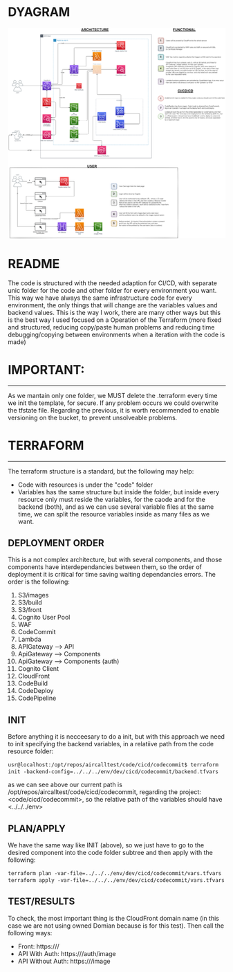 # DYAGRAM
![Alt text](test_dyagram.png?raw=true "Title")
# README
The code is structured with the needed adaption for CI/CD, with separate unic folder for the code and other folder for every environment you want.
This way we have always the same infrastructure code for every environment, the only things that will change are the variables values and backend values.
This is the way I work, there are many other ways but this is the best way I used focused on a Operation of the Terraform (more fixed and structured, 
reducing copy/paste human problems and reducing time debugging/copying between environments when a iteration with the code is made)


# IMPORTANT:
-----------
As we mantain only one folder, we MUST delete the .terraform every time we init the template, for secure. If any problem occurs we could overwrite the tfstate file.
Regarding the previous, it is worth recommended to enable versioning on the bucket, to prevent unsolveable problems.

# TERRAFORM
---------------
The terraform structure is a standard, but the following may help:
* Code with resources is under the "code" folder
* Variables has the same structure but inside the <env> folder, but inside every resource only must reside the variables, for the caode and for the backend (both), and as we       can use several variable files at the same time, we can split the resource variables inside as many files as we want.

DEPLOYMENT ORDER
----------------------
This is a not complex architecture, but with several components, and those components have interdependancies between them, so the order of deployment it is critical 
for time saving waiting dependancies errors. The order is the following:


1. S3/images
2. S3/build
3. S3/front
4. Cognito User Pool
5. WAF
6. CodeCommit
7. Lambda
8. APIGateway --> API
9. ApiGateway --> Components
10. ApiGateway --> Components (auth)
11. Cognito Client
12. CloudFront
13. CodeBuild
14. CodeDeploy
15. CodePipeline




INIT
------------------
Before anything it is necceesary to do a init, but with this approach we need to init specifying the backend variables, in a relatiive path from the code resource folder:

    usr@localhost:/opt/repos/aircalltest/code/cicd/codecommit$ terraform init -backend-config=../../../env/dev/cicd/codecommit/backend.tfvars

as we can see above our current path is /opt/repos/aircalltest/code/cicd/codecommit, regarding the project: <code/cicd/codecommit>, so the relative path of the variables should have <../../../env>

PLAN/APPLY
------------------
We have the same way like INIT (above), so we just have to go to the desired component into the code folder subtree and then apply with the following:

    terraform plan -var-file=../../../env/dev/cicd/codecommit/vars.tfvars
    terraform apply -var-file=../../../env/dev/cicd/codecommit/vars.tfvars



TEST/RESULTS
------------------
To check, the most important thing is the CloudFront domain name (in this case we are not using owned Domian because is for this test). Then call the following ways:
- Front: https://<cloudfront-url>/
- API With Auth: https://<cloudfront-url>/auth/image
- API Without Auth: https://<cloudfront-url>/image
